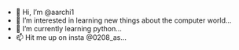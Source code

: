 - 👋 Hi, I’m @aarchi1
- 👀 I’m interested in learning new things about the computer world...
- 🌱 I’m currently learning python...
- 📫 Hit me up on insta @0208_as...

<!---
aarchi1/aarchi1 is a ✨ special ✨ repository because its `README.md` (this file) appears on your GitHub profile.
You can click the Preview link to take a look at your changes.
--->
